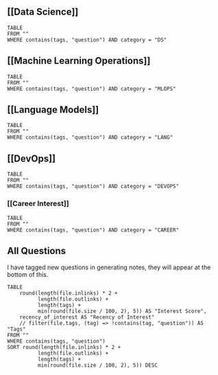 ## [[Data Science]]

```dataview
TABLE
FROM ""
WHERE contains(tags, "question") AND category = "DS"
```
## [[Machine Learning Operations]]


```dataview
TABLE
FROM ""
WHERE contains(tags, "question") AND category = "MLOPS"
```
## [[Language Models]]


```dataview
TABLE
FROM ""
WHERE contains(tags, "question") AND category = "LANG"
```

## [[DevOps]]


```dataview
TABLE
FROM ""
WHERE contains(tags, "question") AND category = "DEVOPS"
```

### [[Career Interest]]


```dataview
TABLE
FROM ""
WHERE contains(tags, "question") AND category = "CAREER"
```

## All Questions

I have tagged new questions in generating notes, they will appear at the bottom of this.

```dataview
TABLE
    round(length(file.inlinks) * 2 +
          length(file.outlinks) +
          length(tags) + 
          min(round(file.size / 100, 2), 5)) AS "Interest Score",
    recency_of_interest AS "Recency of Interest"
    // filter(file.tags, (tag) => !contains(tag, "question")) AS "Tags"
FROM ""
WHERE contains(tags, "question")
SORT round(length(file.inlinks) * 2 +
          length(file.outlinks) +
          length(tags) + 
          min(round(file.size / 100, 2), 5)) DESC
```

